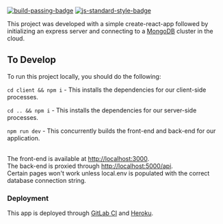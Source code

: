 [![build-passing-badge](https://img.shields.io/travis/standard/eslint-config-standard/master.svg)](https://gitlab.com/colinharfst/example-site)
[![js-standard-style-badge](https://img.shields.io/badge/code%20style-standard-brightgreen.svg)](http://standardjs.com)

This project was developed with a simple create-react-app followed by initializing an express server and connecting to a [MongoDB](https://cloud.mongodb.com/v2/5e2f0d4879358e745601aacd#clusters/detail/mlb-player-data) cluster in the cloud.

## To Develop

To run this project locally, you should do the following:

`cd client && npm i` - This installs the dependencies for our client-side processes.

`cd .. && npm i` - This installs the dependencies for our server-side processes.

`npm run dev` - This concurrently builds the front-end and back-end for our application.

<br/>The front-end is available at [http://localhost:3000](http://localhost:3000).
<br/>The back-end is proxied through [http://localhost:5000/api](http://localhost:5000/api/live-baseball/nyamlb/592450).
<br/>Certain pages won't work unless local.env is populated with the correct database connection string.

### Deployment

This app is deployed through [GitLab CI](https://gitlab.com/colinharfst/example-site) and [Heroku](https://dashboard.heroku.com/apps/colin-harfst-site).
